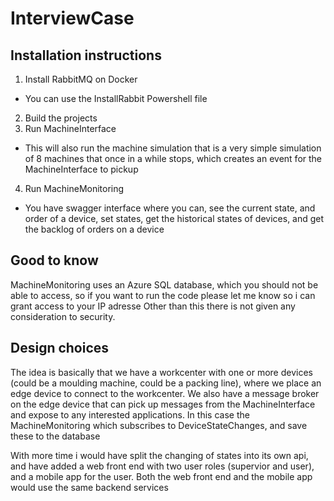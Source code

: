 # InterviewCase

## Installation instructions

1. Install RabbitMQ on Docker
  - You can use the InstallRabbit Powershell file
2. Build the projects
3. Run MachineInterface
  - This will also run the machine simulation that is a very simple simulation of 8 machines that once in a while stops, which creates an event for the MachineInterface to pickup
4. Run MachineMonitoring
  - You have swagger interface where you can, see the current state, and order of a device, set states, get the historical states of devices, and get the backlog of orders on a device

## Good to know

MachineMonitoring uses an Azure SQL database, which you should not be able to access, so if you want to run the code please let me know so i can grant access to your IP adresse
Other than this there is not given any consideration to security. 

## Design choices

The idea is basically that we have a workcenter with one or more devices (could be a moulding machine, could be a packing line), where we place an edge device to connect to the workcenter.
We also have a message broker on the edge device that can pick up messages from the MachineInterface and expose to any interested applications. 
In this case the MachineMonitoring which subscribes to DeviceStateChanges, and save these to the database

With more time i would have split the changing of states into its own api, and have added a web front end with two user roles (supervior and user), and a mobile app for the user. Both the web front end and the mobile app would use the same backend services
